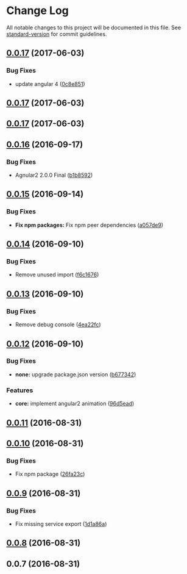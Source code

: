 # Change Log

All notable changes to this project will be documented in this file. See [standard-version](https://github.com/conventional-changelog/standard-version) for commit guidelines.

<a name="0.0.17"></a>
## [0.0.17](https://github.com/oxycoder/ng2-loading-animate/compare/v0.0.16...v0.0.17) (2017-06-03)


### Bug Fixes

* update angular 4 ([0c8e851](https://github.com/oxycoder/ng2-loading-animate/commit/0c8e851))



<a name="0.0.17"></a>
## [0.0.17](https://github.com/oxycoder/ng2-loading-animate/compare/v0.0.16...v0.0.17) (2017-06-03)



<a name="0.0.17"></a>
## [0.0.17](https://github.com/oxycoder/ng2-loading-animate/compare/v0.0.16...v0.0.17) (2017-06-03)



<a name="0.0.16"></a>
## [0.0.16](https://github.com/oxycoder/ng2-loading-animate/compare/v0.0.15...v0.0.16) (2016-09-17)


### Bug Fixes

* Agnular2 2.0.0 Final ([b1b8592](https://github.com/oxycoder/ng2-loading-animate/commit/b1b8592))



<a name="0.0.15"></a>
## [0.0.15](https://github.com/oxycoder/ng2-loading-animate/compare/v0.0.14...v0.0.15) (2016-09-14)


### Bug Fixes

* **Fix npm packages:** Fix npm peer dependencies ([a057de9](https://github.com/oxycoder/ng2-loading-animate/commit/a057de9))



<a name="0.0.14"></a>
## [0.0.14](https://github.com/oxycoder/ng2-loading-animate/compare/v0.0.13...v0.0.14) (2016-09-10)


### Bug Fixes

* Remove unused import ([f6c1676](https://github.com/oxycoder/ng2-loading-animate/commit/f6c1676))



<a name="0.0.13"></a>
## [0.0.13](https://github.com/oxycoder/ng2-loading-animate/compare/v0.0.12...v0.0.13) (2016-09-10)


### Bug Fixes

* Remove debug console ([4ea22fc](https://github.com/oxycoder/ng2-loading-animate/commit/4ea22fc))



<a name="0.0.12"></a>
## [0.0.12](https://github.com/oxycoder/ng2-loading-animate/compare/v0.0.11...v0.0.12) (2016-09-10)


### Bug Fixes

* **none:** upgrade package.json version ([b677342](https://github.com/oxycoder/ng2-loading-animate/commit/b677342))


### Features

* **core:** implement angular2 animation ([96d5ead](https://github.com/oxycoder/ng2-loading-animate/commit/96d5ead))



<a name="0.0.11"></a>
## [0.0.11](https://github.com/oxycoder/ng2-loading-animate/compare/v0.0.10...v0.0.11) (2016-08-31)



<a name="0.0.10"></a>
## [0.0.10](https://github.com/oxycoder/ng2-loading-animate/compare/v0.0.9...v0.0.10) (2016-08-31)


### Bug Fixes

* Fix npm package ([26fa23c](https://github.com/oxycoder/ng2-loading-animate/commit/26fa23c))



<a name="0.0.9"></a>
## [0.0.9](https://github.com/oxycoder/ng2-loading-animate/compare/v0.0.8...v0.0.9) (2016-08-31)


### Bug Fixes

* Fix missing service export ([1d1a86a](https://github.com/oxycoder/ng2-loading-animate/commit/1d1a86a))



<a name="0.0.8"></a>
## [0.0.8](https://github.com/oxycoder/ng2-loading-animate/compare/v0.0.7...v0.0.8) (2016-08-31)



<a name="0.0.7"></a>
## 0.0.7 (2016-08-31)
